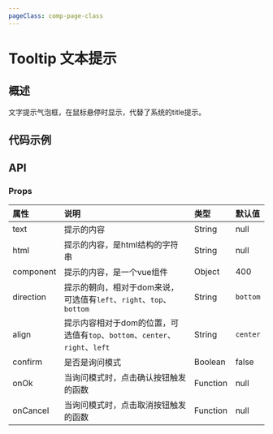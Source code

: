 ```yaml
---
pageClass: comp-page-class
---
```

# Tooltip 文本提示

## 概述
文字提示气泡框，在鼠标悬停时显示，代替了系统的title提示。

## 代码示例
<ClientOnly>
<row>
    <cell span="12" class="pr-20">
        <componetTemplate title="基础用法" template="ui/templates/tooltip/1.html">
            <template v-slot:demo>
                <span v-tooltip="'这里是提示文字'">当鼠标经过这段文字时，会显示一个气泡框</span>
            </template>
            <template v-slot:description>
                <p>最简单的用法。</p>
            </template>
        </componetTemplate>
        <componetTemplate title="html字符串" template="ui/templates/tooltip/2.html">
            <template v-slot:demo>
                <span v-tooltip="option13">当鼠标经过这段文字时，会显示一个内容是html的气泡框</span>
            </template>
            <template v-slot:description>
                <p>提示内容可以是html结构的字符串。</p>
            </template>
        </componetTemplate>
        <componetTemplate title="confirm模式" template="ui/templates/tooltip/3.html">
            <template v-slot:demo>
                <span v-tooltip="option15">当鼠标经过这段文字时，会显示一个内容是询问的气泡框</span>
            </template>
            <template v-slot:description>
                <p>提示内容是一个confirm框。</p>
            </template>
        </componetTemplate>
    </cell>
    <cell span="12" class="pl-20">
        <componetTemplate title="提示位置" template="ui/templates/tooltip/4.html">
            <template v-slot:demo>
                <div class="swap">
                    <div class="top">
                        <Wb-button v-tooltip="option1">上左</Wb-button>
                        <Wb-button v-tooltip="option2">上中</Wb-button>
                        <Wb-button v-tooltip="option3">上右</Wb-button>
                    </div>
                    <div class="center">
                        <div class="center-left">
                            <Wb-button v-tooltip="option4">左上</Wb-button>
                            <Wb-button v-tooltip="option5">左中</Wb-button>
                            <Wb-button v-tooltip="option6">左下</Wb-button>
                        </div>
                        <div class="center-right">
                            <Wb-button v-tooltip="option7">右上</Wb-button>
                            <Wb-button v-tooltip="option8">右中</Wb-button>
                            <Wb-button v-tooltip="option9">右下</Wb-button>
                        </div>
                    </div>
                    <div class="bottom">
                        <Wb-button v-tooltip="option10">下左</Wb-button>
                        <Wb-button v-tooltip="option11">下中</Wb-button>
                        <Wb-button v-tooltip="option12">下右</Wb-button>
                    </div>
                </div>
            </template>
            <template v-slot:description>
                <p>提供12个不同的方向显示Tooltip，具体配置可查看API。</p>
            </template>
        </componetTemplate>
        <componetTemplate title="自定义组件" template="ui/templates/tooltip/5.html">
            <template v-slot:demo>
                <span v-tooltip="option14">当鼠标经过这段文字时，会显示一个内容是组件的气泡框</span>
            </template>
            <template v-slot:description>
                <p>提示内容可以是自定义的组件。</p>
            </template>
        </componetTemplate>
    </cell>
</row>
</ClientOnly>

<style lang="scss">
.ui-tooltip-text{
    font-size: 12px;
}
.swap{
    width: 500px;
    text-align: center;
    .top,
    .center,
    .bottom {
        width: 100%;
    }
    .center {
        padding: 0px 50px;
        height: 170px;
        .ui-button {
            margin-top: 20px;
        }
    }
    .center-left {
        float: left;
        width: 100px;
        height: 170px;
    }
    .center-right {
        float: right;
        width: 100px;
        height: 170px;
    }
}
</style>

<script>
import Vue from "vue"
export default {
    data() {
        return {
            option1: {
                direction: 'top',
                align: 'left',
                text: '上左'
            },
            option2: {
                direction: 'top',
                align: 'center',
                text: '上中'
            },
            option3: {
                direction: 'top',
                align: 'right',
                text: '上右'
            },
            option4: {
                direction: 'left',
                align: 'top',
                text: '左上'
            },
            option5: {
                direction: 'left',
                align: 'center',
                text: '左中'
            },
            option6: {
                direction: 'left',
                align: 'bottom',
                text: '左下'
            },
            option7: {
                direction: 'right',
                align: 'top',
                text: '右上'
            },
            option8: {
                direction: 'right',
                align: 'center',
                text: '右中'
            },
            option9: {
                direction: 'right',
                align: 'bottom',
                text: '右下'
            },
            option10: {
                direction: 'bottom',
                align: 'left',
                text: '下左'
            },
            option11: {
                direction: 'bottom',
                align: 'center',
                text: '下中'
            },
            option12: {
                direction: 'bottom',
                align: 'right',
                text: '下右'
            },
            option13: {
                direction: 'bottom',
                align: 'left',
                html: '<em>我是带em标签的字符串</em>'
            },
            option14: {
                direction: 'bottom',
                align: 'left',
                component: new Vue({
                    data: function () {
                        return {
                            a: '组件'
                        }
                    },
                    render(h){
                        return h("Wb-button", {}, [`我是${this.a}`])
                    }
                })
            },
            option15: {
                text: '确认删除吗？',
                confirm: true,
                onOk: function () {
                    _this.$Toast('点击了确定')
                },
                onCancel: function () {
                    _this.$Toast('点击了取消')
                }
            }
        }
    },
    methods: {
    }
}
</script>

## API

### Props

| 属性           | 说明                       | 类型     |        默认值                                          |
|:--------------|:--------------------------|:--------|:-----------------------------------------------------|
| text          |  提示的内容  | String  |        null              |
| html       | 提示的内容，是html结构的字符串 | String   |                 null                        |
| component       | 提示的内容，是一个vue组件 | Object   |                400            |
| direction        | 提示的朝向，相对于dom来说，可选值有`left`、`right`、`top`、`bottom` | String   |                   `bottom`              |
| align        | 提示内容相对于dom的位置，可选值有`top`、`bottom`、`center`、`right`、`left` | String   |                    `center`              |
| confirm        | 是否是询问模式 | Boolean   |                    false              |
| onOk        | 当询问模式时，点击确认按钮触发的函数 | Function   |                    null              |
| onCancel        | 当询问模式时，点击取消按钮触发的函数 | Function   |                    null              |